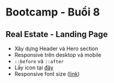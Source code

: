 # Bootcamp - Buổi 8
## Real Estate - Landing Page
- Xây dựng Header và Hero section
- Responsive trên desktop và mobile
- `::before` và `::after`
- Lấy icon tại [đây](https://ionic.io/ionicons)
- Responsive font size ([link](https://css-tricks.com/snippets/css/fluid-typography/))


